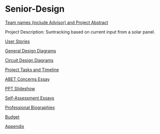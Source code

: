 # Senior-Design
[Team names (include Advisor) and Project Abstract](https://github.com/cabledc/Senior-Design-Solar-Maximum/blob/main/Team%20Info/Project%20and%20Group%20Members)

Project Description: Suntracking based on current input from a solar panel.

[User Stories](https://github.com/cabledc/Senior-Design/blob/main/Design/User_Stories.md)

[General Design Diagrams](https://github.com/cabledc/Senior-Design/tree/main/Design)

[Circuit Design Diagrams](https://github.com/cabledc/Senior-Design/tree/main/Design/Circuits)

[Project Tasks and Timeline](https://github.com/cabledc/Senior-Design/blob/main/Planning/Tasklist.md)

[ABET Concerns Essay](https://github.com/cabledc/Senior-Design/blob/main/Planning/Constraints%20(Assignment%207))

[PPT Slideshow](https://docs.google.com/presentation/d/1Uh3yntjkCbQ4Bp179t2qDCXj0XJqy0VUoiHPsw-8cGM/edit#slide=id.p)

[Self-Assessment Essays](https://github.com/cabledc/Senior-Design/tree/main/Team%20Info/Individual%20Capstone%20Assessments)

[Professional Biographies](https://github.com/cabledc/Senior-Design/tree/main/Biographies)

[Budget](https://github.com/cabledc/Senior-Design/blob/main/Planning/Budget)

[Appendix](https://github.com/cabledc/Senior-Design/blob/main/Planning/Appendix)
